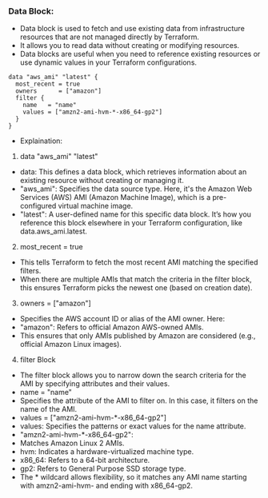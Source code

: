 ### Data Block:
- Data block is used to fetch and use existing data from infrastructure resources that are not managed directly by Terraform. 
- It allows you to read data without creating or modifying resources.
- Data blocks are useful when you need to reference existing resources or use dynamic values in your Terraform configurations.

```hcl
data "aws_ami" "latest" {
  most_recent = true
  owners      = ["amazon"]
  filter {
    name   = "name"
    values = ["amzn2-ami-hvm-*-x86_64-gp2"]
  }
}
```
- Explaination:
1. data "aws_ami" "latest"
- data: This defines a data block, which retrieves information about an existing resource without creating or managing it.
- "aws_ami": Specifies the data source type. Here, it's the Amazon Web Services (AWS) AMI (Amazon Machine Image), which is a pre-configured virtual machine image.
- "latest": A user-defined name for this specific data block. It’s how you reference this block elsewhere in your Terraform configuration, like data.aws_ami.latest.
2. most_recent = true
- This tells Terraform to fetch the most recent AMI matching the specified filters.
- When there are multiple AMIs that match the criteria in the filter block, this ensures Terraform picks the newest one (based on creation date).
3. owners = ["amazon"]
- Specifies the AWS account ID or alias of the AMI owner. Here:
- "amazon": Refers to official Amazon AWS-owned AMIs.
- This ensures that only AMIs published by Amazon are considered (e.g., official Amazon Linux images).
4. filter Block
- The filter block allows you to narrow down the search criteria for the AMI by specifying attributes and their values.
- name = "name"
- Specifies the attribute of the AMI to filter on. In this case, it filters on the name of the AMI.
- values = ["amzn2-ami-hvm-*-x86_64-gp2"]
- values: Specifies the patterns or exact values for the name attribute.
- "amzn2-ami-hvm-*-x86_64-gp2":
- Matches Amazon Linux 2 AMIs.
- hvm: Indicates a hardware-virtualized machine type.
- x86_64: Refers to a 64-bit architecture.
- gp2: Refers to General Purpose SSD storage type.
- The * wildcard allows flexibility, so it matches any AMI name starting with amzn2-ami-hvm- and ending with x86_64-gp2.

  

